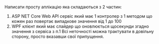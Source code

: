 Написати просту аплікацію яка складаються з 2 частин:
1. ASP NET Core Web API сервіс який має 1 контролер з 1 методом що кожен раз повертає випадкове значення від 1 до 100
2.  WPF клієнт який має слайдер що оновлюється щосекунди згадно значення з сервіса з п.1
Всі неточності можна трактувати в довільну сторону, просто вказавши свої припущення.
